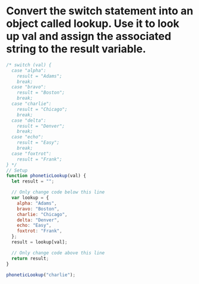 # Convert the switch statement into an object called lookup. Use it to look up val and assign the associated string to the result variable.

```javascript
/* switch (val) {
  case "alpha":
    result = "Adams";
    break;
  case "bravo":
    result = "Boston";
    break;
  case "charlie":
    result = "Chicago";
    break;
  case "delta":
    result = "Denver";
    break;
  case "echo":
    result = "Easy";
    break;
  case "foxtrot":
    result = "Frank";
} */
// Setup
function phoneticLookup(val) {
  let result = "";

  // Only change code below this line
  var lookup = {
    alpha: "Adams",
    bravo: "Boston",
    charlie: "Chicago",
    delta: "Denver",
    echo: "Easy",
    foxtrot: "Frank",
  };
  result = lookup[val];

  // Only change code above this line
  return result;
}

phoneticLookup("charlie");
```
